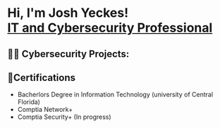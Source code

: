 <h1>Hi, I'm Josh Yeckes! <br/><a  <a href="https://www.linkedin.com/in/joshua-yeckes-156134152/">IT and Cybersecurity Professional</a></a></h1>

<h2>👨‍💻 Cybersecurity Projects:</h2>


<h2>📃Certifications</h2>

- Bacherlors Degree in Information Technology (university of Central Florida)
- Comptia Network+
- Comptia Security+ (In progress)



<!--

